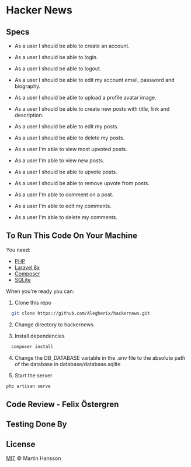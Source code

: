 # Hacker News

## Specs

-   As a user I should be able to create an account.

-   As a user I should be able to login.

-   As a user I should be able to logout.

-   As a user I should be able to edit my account email, password and biography.

-   As a user I should be able to upload a profile avatar image.

-   As a user I should be able to create new posts with title, link and description.

-   As a user I should be able to edit my posts.

-   As a user I should be able to delete my posts.

-   As a user I'm able to view most upvoted posts.

-   As a user I'm able to view new posts.

-   As a user I should be able to upvote posts.

-   As a user I should be able to remove upvote from posts.

-   As a user I'm able to comment on a post.

-   As a user I'm able to edit my comments.

-   As a user I'm able to delete my comments.

## To Run This Code On Your Machine

You need:

-   [PHP](https://www.php.net/docs.php)
-   [Laravel 8x](https://laravel.com/docs/8.x)
-   [Composer](https://getcomposer.org/)
-   [SQLite](https://sqlite.org/index.html)

When you're ready you can:

1. Clone this repo

```bash
  git clone https://github.com/Alegherix/hackernews.git
```

2. Change directory to hackernews

3. Install dependencies

```bash
  composer install
```

4. Change the DB_DATABASE variable in the .env file to the absolute path of the database in database/database.sqlite

5. Start the server

```bash
php artisan serve
```

## Code Review - Felix Östergren

## Testing Done By

## License

[MIT](LICENSE) © Martin Hansson
